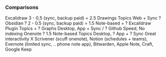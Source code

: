### Comparisons

Excalidraw 3 - 0,5 (sync, backup paid) = 2.5
    Drawings
    Topics
    Web + Sync
    ?
Obsidian ? 2 - 0.5 (sync, backup paid) = 1.5
    Note-based + ? Excalidraw Plugin
    Topics + ? Graphs
    Desktop, App + Sync / ? Github 
    Speed, No indexing 
Onenote ? 1.5
    Note-based
    Topics
    Desktop, ? App + ? Sync
    Great interactivity
X Scrivener (scuff onenote), Notion (schedules + teams), Evernote (limited sync, .. phone note app), Bitwarden, Apple Note, Craft, Google Keep